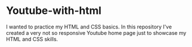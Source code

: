 # Youtube-with-html
I wanted to practice my HTML and CSS basics. In this repository I've created a very not so responsive Youtube home page just to showcase my HTML and CSS skills.
